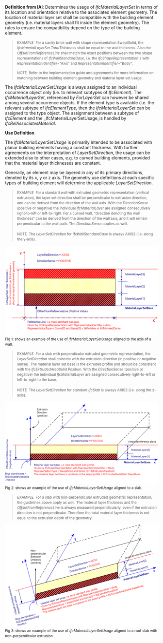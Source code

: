 ﻿**Definition
from IAI**: Determines the usage of _IfcMaterialLayerSet_ in terms of its location and orientation relative to the associated element geometry. The location of material layer set shall be compatible with the building element geometry (i.e. material layers shall fit inside the element geometry). The rules to ensure the compatibility depend on the type of the building element.

> <small>EXAMPLE &nbsp;For a
cavity brick wall with shape representation SweptSolid, the <i>IfcMaterialLayerSet.TotalThickness</i>
shall be equal to the wall thickness. Also the <i>OffsetFromReferenceLine</i>
shall match the exact positions between the two shape representations
of <i>IfcWallStandardCase</i>,
i.e. the <i>IfcShapeRepresentation</i>'s
with <i>RepresentationIdentifier</i>="Axis"
and <i>RepresentationIdentifier</i>="Body".</small>  
>   
> <small>NOTE
&nbsp;Refer to
the implementation guide and agreements for more information on
matching between building element geometry and material layer set usage.</small>

The _IfcMaterialLayerSetUsage_ is always assigned to an individual occurrence object only (i.e. to relevant subtypes of _IfcElement_). The _IfcMaterialLayerSet_, referenced by _ForLayerSet_ can however be shared among several occurrence objects. If the element type is available (i.e. the relevant subtype of _IfcElementType_, then the _IfcMaterialLayerSet_ can be assigned to the type object. The assignment between a&nbsp;subtype of _IfcElement_ and the _IfcMaterialLayerSetUsage_is handled by _IfcRelAssociatesMaterial_.

**Use
Definition**

The _IfcMaterialLayerSetUsage_ is primarily intended to be associated with planar building elements having a constant thickness. With further agreements on the interpretation of _LayerSetDirection_, the usage can be extended also to other cases, e.g. to curved building elements, provided that the material layer thicknesses are constant.

Generally, an element may be layered in any of its primary directions, denoted by its x, y or z axis. The geometry use definitions at each&nbsp;specific types of building element will determine the applicable&nbsp;_LayerSetDirection_.

> <small>EXAMPLE &nbsp;For a standard
wall with extruded
geometric representation (vertical extrusion), the layer set direction
shall be perpendicular to extrusion direction, and&nbsp;</small><small>can
be
derived from the direction of the wall axis. With the <i>DirectionSense</i></small><small><i>
</i>(positive or negative) the individual <i>IfcMaterialLayer</i>
are assigned&nbsp;consecutively right-to-left or left-to-right.
For a curved wall, "direction denoting the wall thickness" can be
derived from the direction of the wall axis, and it will remain
perpendicular to the
wall path. </small><small>The <i>DirectionSense</i></small><small><i>&nbsp;</i>applies
as well.<br><br>NOTE &nbsp;The <i>LayerSetDirection</i>
for <i>IfcWallStandardCase</i> is always AXIS2 (i.e. along
the y-axis).</small>

![Mls usage](../../../../../../figures/ifcmateriallayersetusage_wall-01.png)  
<small>Fig
1: shows an example of the use of <i>IfcMaterialLayerSetUsage</i>
aligned to the axis of a wall.</small>

> <small>EXAMPLE &nbsp;For a slab with
perpendicular
extruded geometric representation, the <i>LayerSetDirection</i>
shall
coincide with the extrusion direction (in positive or negative sense).
The material layer set base is the extruded profile and should be
consistent with the <i>IfcExtrudedAreaSolid.Position</i>.&nbsp;</small><small>With
the <i>DirectionSense</i></small><small><i>
</i>(positive or negative) the individual <i>IfcMaterialLayer</i>
are assigned&nbsp;consecutively right-to-left or left-to-right to
the base.<br><br>NOTE &nbsp;T</small><small>he
<i>LayerSetDirection</i>
for standard&nbsp;<i>IfcSlab</i> is always AXIS3 (i.e.
along
the z-axis).</small>

![Mls usage](../../../../../../figures/ifcmateriallayersetusage_slab-01.png)  
<small>Fig
2: shows an example of the use of <i>IfcMaterialLayerSetUsage</i>
aligned to a slab.</small>

> <small>EXAMPLE &nbsp;For a slab with
non-perpendicular
extruded geometric representation, the guidelines above apply as well</small><small>.
The material layer thickness and the <i>OffsetFromReferenceLine</i>
is always measured perpendicularly, even if the extrusion direction is
not perpendicular. Therefore the total material layer thickness is not
equal to the extrusion depth of the geometry.
</small>

![Mls usage](../../../../../../figures/ifcmateriallayersetusage_roofslab-01.png)  
<small>Fig
3: shows an example of the use of <i>IfcMaterialLayerSetUsage</i>
aligned to a roof slab with non-perpendicular extrusion.</small>